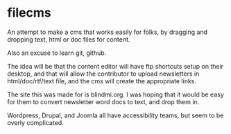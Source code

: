 filecms
=======

An attempt to make a cms that works easily for folks, by dragging and dropping 
text, html or doc files for content.

Also an excuse to learn git, github.

The idea will be that the content editor will have ftp shortcuts setup on their 
desktop, and that will allow the contributor to upload newsletters in 
html/doc/rtf/text file, and the cms will create the appropriate links.

The site this was made for is blindmi.org.
I was hoping that it would be easy for them to convert newsletter word docs to text, and drop them in.

Wordpress, Drupal, and Joomla all have accessibility teams, but seem to be overly complicated.



